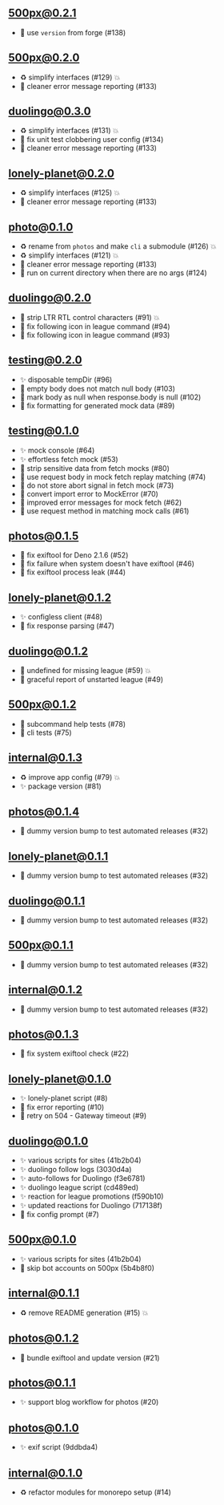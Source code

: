 ## 500px@0.2.1

- 🐛 use `version` from forge (#138)

## 500px@0.2.0

- ♻️ simplify interfaces (#129) 💥
- 🐛 cleaner error message reporting (#133)

## duolingo@0.3.0

- ♻️ simplify interfaces (#131) 💥
- 🐛 fix unit test clobbering user config (#134)
- 🐛 cleaner error message reporting (#133)

## lonely-planet@0.2.0

- ♻️ simplify interfaces (#125) 💥
- 🐛 cleaner error message reporting (#133)

## photo@0.1.0

- ♻️ rename from `photos` and make `cli` a submodule (#126) 💥
- ♻️ simplify interfaces (#121) 💥
- 🐛 cleaner error message reporting (#133)
- 🐛 run on current directory when there are no args (#124)

## duolingo@0.2.0

- 🐛 strip LTR RTL control characters (#91) 💥
- 🐛 fix following icon in league command (#94)
- 🐛 fix following icon in league command (#93)

## testing@0.2.0

- ✨ disposable tempDir (#96)
- 🐛 empty body does not match null body (#103)
- 🐛 mark body as null when response.body is null (#102)
- 🐛 fix formatting for generated mock data (#89)

## testing@0.1.0

- ✨ mock console (#64)
- ✨ effortless fetch mock (#53)
- 🐛 strip sensitive data from fetch mocks (#80)
- 🐛 use request body in mock fetch replay matching (#74)
- 🐛 do not store abort signal in fetch mock (#73)
- 🐛 convert import error to MockError (#70)
- 🐛 improved error messages for mock fetch (#62)
- 🐛 use request method in matching mock calls (#61)

## photos@0.1.5

- 🐛 fix exiftool for Deno 2.1.6 (#52)
- 🐛 fix failure when system doesn't have exiftool (#46)
- 🐛 fix exiftool process leak (#44)

## lonely-planet@0.1.2

- ✨ configless client (#48)
- 🐛 fix response parsing (#47)

## duolingo@0.1.2

- 🐛 undefined for missing league (#59) 💥
- 🐛 graceful report of unstarted league (#49)

## 500px@0.1.2

- 🧪 subcommand help tests (#78)
- 🧪 cli tests (#75)

## internal@0.1.3

- ♻️ improve app config (#79) 💥
- ✨ package version (#81)

## photos@0.1.4

- 🐛 dummy version bump to test automated releases (#32)

## lonely-planet@0.1.1

- 🐛 dummy version bump to test automated releases (#32)

## duolingo@0.1.1

- 🐛 dummy version bump to test automated releases (#32)

## 500px@0.1.1

- 🐛 dummy version bump to test automated releases (#32)

## internal@0.1.2

- 🐛 dummy version bump to test automated releases (#32)

## photos@0.1.3

- 🐛 fix system exiftool check (#22)

## lonely-planet@0.1.0

- ✨ lonely-planet script (#8)
- 🐛 fix error reporting (#10)
- 🐛 retry on 504 - Gateway timeout (#9)

## duolingo@0.1.0

- ✨ various scripts for sites (41b2b04)
- ✨ duolingo follow logs (3030d4a)
- ✨ auto-follows for Duolingo (f3e6781)
- ✨ duolingo league script (cd489ed)
- ✨ reaction for league promotions (f590b10)
- ✨ updated reactions for Duolingo (717138f)
- 🐛 fix config prompt (#7)

## 500px@0.1.0

- ✨ various scripts for sites (41b2b04)
- 🐛 skip bot accounts on 500px (5b4b8f0)

## internal@0.1.1

- ♻️ remove README generation (#15) 💥

## photos@0.1.2

- 🐛 bundle exiftool and update version (#21)

## photos@0.1.1

- ✨ support blog workflow for photos (#20)

## photos@0.1.0

- ✨ exif script (9ddbda4)

## internal@0.1.0

- ♻️ refactor modules for monorepo setup (#14)
